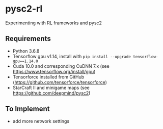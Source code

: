 # pysc2-rl
Experimenting with RL frameworks and pysc2

## Requirements
* Python 3.6.8
* Tensorflow gpu v1.14, install with `pip install --upgrade tensorflow-gpu==1.14.0`
* Cuda 10.0 and corresponding CuDNN 7.x (see https://www.tensorflow.org/install/gpu)
* Tensorforce installed from GitHub (https://github.com/tensorforce/tensorforce)
* StarCraft II and minigame maps (see https://github.com/deepmind/pysc2)

## To Implement

* add more network settings 
